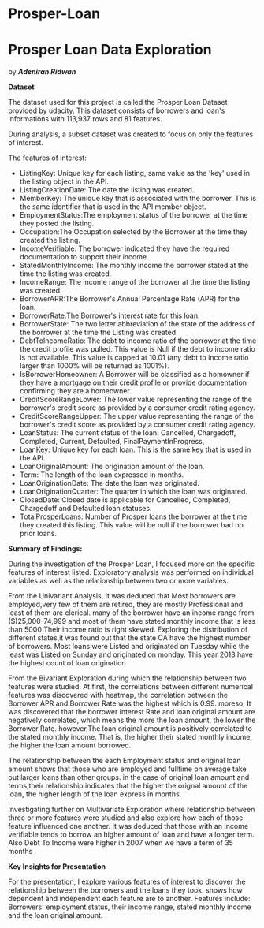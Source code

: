 # Prosper-Loan

# **Prosper Loan Data Exploration** 

by ***Adeniran Ridwan***

**Dataset**

The dataset used for this project is called the Prosper Loan Dataset provided by udacity. This dataset consists of borrowers and loan's informations with 113,937 rows and 81 features.

During analysis, a subset dataset was created to focus on only the features of interest.

The features of interest:

- ListingKey: Unique key for each listing, same value as the 'key' used in the listing object in the API.
- ListingCreationDate: The date the listing was created.
- MemberKey: The unique key that is associated with the borrower. This is the same identifier that is used in the API member object.
- EmploymentStatus:The employment status of the borrower at the time they posted the listing.
- Occupation:The Occupation selected by the Borrower at the time they created the listing.
- IncomeVerifiable: The borrower indicated they have the required documentation to support their income.
- StatedMonthlyIncome: The monthly income the borrower stated at the time the listing was created.
- IncomeRange: The income range of the borrower at the time the listing was created.
- BorrowerAPR:The Borrower's Annual Percentage Rate (APR) for the loan.
- BorrowerRate:The Borrower's interest rate for this loan.
- BorrowerState: The two letter abbreviation of the state of the address of the borrower at the time the Listing was created.
- DebtToIncomeRatio: The debt to income ratio of the borrower at the time the credit profile was pulled. This value is Null if the debt to income ratio is not available. This value is capped at 10.01 (any debt to income ratio larger than 1000% will be returned as 1001%).
- IsBorrowerHomeowner: A Borrower will be classified as a homowner if they have a mortgage on their credit profile or provide documentation confirming they are a homeowner.
- CreditScoreRangeLower: The lower value representing the range of the borrower's credit score as provided by a consumer credit rating agency.
- CreditScoreRangeUpper: The upper value representing the range of the borrower's credit score as provided by a consumer credit rating agency.
- LoanStatus: The current status of the loan: Cancelled, Chargedoff, Completed, Current, Defaulted, FinalPaymentInProgress,
- LoanKey: Unique key for each loan. This is the same key that is used in the API.
- LoanOriginalAmount: The origination amount of the loan.
- Term: The length of the loan expressed in months.
- LoanOriginationDate: The date the loan was originated.
- LoanOriginationQuarter: The quarter in which the loan was originated.
- ClosedDate: Closed date is applicable for Cancelled, Completed, Chargedoff and Defaulted loan statuses.
- TotalProsperLoans: Number of Prosper loans the borrower at the time they created this listing. This value will be null if the borrower had no prior loans.

**Summary of Findings:**

During the investigation of the Prosper Loan, I focused more on the specific features of interest listed. Exploratory analysis was performed on individual variables as well as the relationship between two or more variables.

From the Univariant Analysis, It was deduced that Most borrowers are employed,very few of them are retired, they are mostly Professional and least of them are clerical. many of the borrower have an income range from ($)25,000-74,999 and most of them have stated monthly income that is less than 5000 Their income ratio is right skewed. Exploring the distribution of different states,it was found out that the state CA have the highest number of borrowers. Most loans were Listed and originated on Tuesday while the least was Listed on Sunday and originated on monday. This year 2013 have the highest count of loan origination

From the Bivariant Exploration during which the relationship between two features were studied. At first, the correlations between different numerical features was discovered with heatmap, the correlation between the Borrower APR and Borrower Rate was the highest which is 0.99. moreso, It was discovered that the borrower interest Rate and loan original amount are negatively correlated, which means the more the loan amount, the lower the Borrower Rate. however,The loan original amount is positively correlated to the stated monthly income. That is, the higher their stated monthly income, the higher the loan amount borrowed.

The relationship between the each Employment status and original loan amount shows that those who are employed and fulltime on average take out larger loans than other groups. in the case of original loan amount and terms,their relationship indicates that the higher the orignal amount of the loan, the higher length of the loan express in months.

Investigating further on Multivariate Exploration where relationship between three or more features were studied and also explore how each of those feature influenced one another. It was deduced that those with an Income verifiable tends to borrow an higher amount of loan and have a longer term. Also Debt To Income were higher in 2007 when we have a term of 35 months

**Key Insights for Presentation**

For the presentation, I explore various features of interest to discover the relationship between the borrowers and the loans they took. shows how dependent and independent each feature are to another. Features include: Borrowers' employment status, their income range, stated monthly income and the loan original amount.
